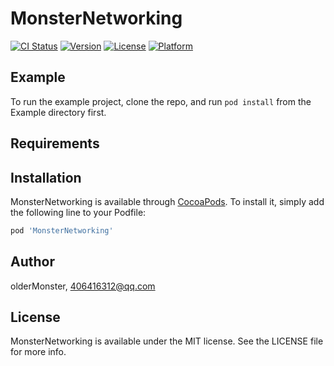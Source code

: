 # MonsterNetworking

[![CI Status](https://img.shields.io/travis/olderMonster/MonsterNetworking.svg?style=flat)](https://travis-ci.org/olderMonster/MonsterNetworking)
[![Version](https://img.shields.io/cocoapods/v/MonsterNetworking.svg?style=flat)](https://cocoapods.org/pods/MonsterNetworking)
[![License](https://img.shields.io/cocoapods/l/MonsterNetworking.svg?style=flat)](https://cocoapods.org/pods/MonsterNetworking)
[![Platform](https://img.shields.io/cocoapods/p/MonsterNetworking.svg?style=flat)](https://cocoapods.org/pods/MonsterNetworking)

## Example

To run the example project, clone the repo, and run `pod install` from the Example directory first.

## Requirements

## Installation

MonsterNetworking is available through [CocoaPods](https://cocoapods.org). To install
it, simply add the following line to your Podfile:

```ruby
pod 'MonsterNetworking'
```

## Author

olderMonster, 406416312@qq.com

## License

MonsterNetworking is available under the MIT license. See the LICENSE file for more info.
